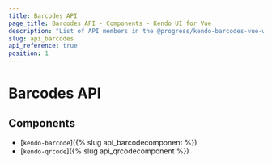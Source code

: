 ```yaml
---
title: Barcodes API
page_title: Barcodes API - Components - Kendo UI for Vue
description: "List of API members in the @progress/kendo-barcodes-vue-wrapper package, part of Kendo UI for Vue."
slug: api_barcodes
api_reference: true
position: 1
---
```


# Barcodes API

## Components

* [`kendo-barcode`]({% slug api_barcodecomponent %})
* [`kendo-qrcode`]({% slug api_qrcodecomponent %})
